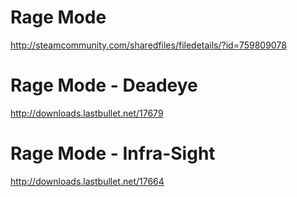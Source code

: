 # Rage Mode
http://steamcommunity.com/sharedfiles/filedetails/?id=759809078

# Rage Mode - Deadeye
http://downloads.lastbullet.net/17679

# Rage Mode - Infra-Sight
http://downloads.lastbullet.net/17664
